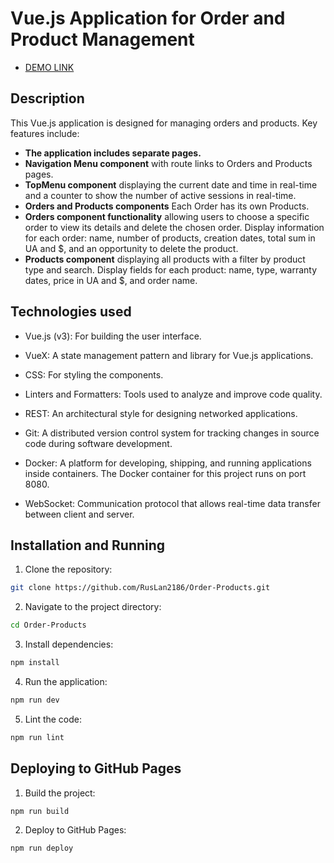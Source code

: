 # Vue.js Application for Order and Product Management

-  [DEMO LINK](https://ruslan2186.github.io/Order-Products/#/)  

## Description

This Vue.js application is designed for managing orders and products. Key features include:

- **The application includes separate pages.**
- **Navigation Menu component** with route links to Orders and Products pages.
- **TopMenu component** displaying the current date and time in real-time and a counter to show the number of active sessions in real-time.
- **Orders and Products components** Each Order has its own Products.
- **Orders component functionality** allowing users to choose a specific order to view its details and delete the chosen order. Display information for each order: name, number of products, creation dates, total sum in UA and $, and an opportunity to delete the product.
- **Products component** displaying all products with a filter by product type and search. Display fields for each product: name, type, warranty dates, price in UA and $, and order name.

## Technologies used

- Vue.js (v3):
For building the user interface.

- VueX:
A state management pattern and library for Vue.js applications.

- CSS:
For styling the components.

- Linters and Formatters:
Tools used to analyze and improve code quality. 

- REST:
An architectural style for designing networked applications.

- Git:
A distributed version control system for tracking changes in source code during software development. 

- Docker:
A platform for developing, shipping, and running applications inside containers. The Docker container for this project runs on port 8080.

- WebSocket:
Communication protocol that allows real-time data transfer between client and server.

## Installation and Running

1. Clone the repository:
   
```bash
git clone https://github.com/RusLan2186/Order-Products.git
```
    
2. Navigate to the project directory:
   
```bash
cd Order-Products
```
    
3. Install dependencies:
   
```bash
npm install
```
    
4. Run the application:
   
```bash
npm run dev
```
    
5. Lint the code:
   
```bash
npm run lint
```

## Deploying to GitHub Pages

1. Build the project:
   
 ```bash
 npm run build
 ```

2. Deploy to GitHub Pages:
   
```bash
npm run deploy
```

